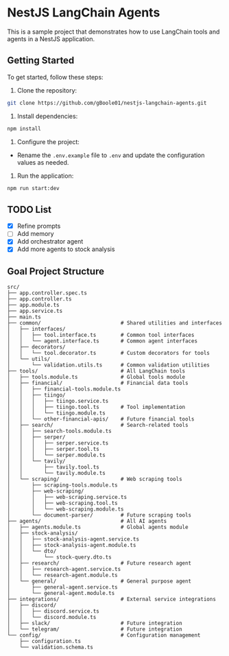 # NestJS LangChain Agents

This is a sample project that demonstrates how to use LangChain tools and agents in a NestJS application.

## Getting Started

To get started, follow these steps:

1. Clone the repository:

```bash
git clone https://github.com/gBoole01/nestjs-langchain-agents.git
```

1. Install dependencies:

```bash
npm install
```

1. Configure the project:

- Rename the `.env.example` file to `.env` and update the configuration values as needed.

1. Run the application:

```bash
npm run start:dev
```

## TODO List

- [x] Refine prompts
- [ ] Add memory
- [x] Add orchestrator agent
- [x] Add more agents to stock analysis

## Goal Project Structure

```text
src/
├── app.controller.spec.ts
├── app.controller.ts
├── app.module.ts
├── app.service.ts
├── main.ts
├── common/                          # Shared utilities and interfaces
│   ├── interfaces/
│   │   ├── tool.interface.ts        # Common tool interfaces
│   │   └── agent.interface.ts       # Common agent interfaces
│   ├── decorators/
│   │   └── tool.decorator.ts        # Custom decorators for tools
│   └── utils/
│       └── validation.utils.ts      # Common validation utilities
├── tools/                           # All LangChain tools
│   ├── tools.module.ts              # Global tools module
│   ├── financial/                   # Financial data tools
│   │   ├── financial-tools.module.ts
│   │   ├── tiingo/
│   │   │   ├── tiingo.service.ts
│   │   │   ├── tiingo.tool.ts       # Tool implementation
│   │   │   └── tiingo.module.ts
│   │   └── other-financial-apis/    # Future financial tools
│   ├── search/                      # Search-related tools
│   │   ├── search-tools.module.ts
│   │   ├── serper/
│   │   │   ├── serper.service.ts
│   │   │   ├── serper.tool.ts
│   │   │   └── serper.module.ts
│   │   └── tavily/
│   │       ├── tavily.tool.ts
│   │       └── tavily.module.ts
│   └── scraping/                    # Web scraping tools
│       ├── scraping-tools.module.ts
│       ├── web-scraping/
│       │   ├── web-scraping.service.ts
│       │   ├── web-scraping.tool.ts
│       │   └── web-scraping.module.ts
│       └── document-parser/         # Future scraping tools
├── agents/                          # All AI agents
│   ├── agents.module.ts             # Global agents module
│   ├── stock-analysis/
│   │   ├── stock-analysis-agent.service.ts
│   │   ├── stock-analysis-agent.module.ts
│   │   └── dto/
│   │       └── stock-query.dto.ts
│   ├── research/                    # Future research agent
│   │   ├── research-agent.service.ts
│   │   └── research-agent.module.ts
│   └── general/                     # General purpose agent
│       ├── general-agent.service.ts
│       └── general-agent.module.ts
├── integrations/                    # External service integrations
│   ├── discord/
│   │   ├── discord.service.ts
│   │   └── discord.module.ts
│   ├── slack/                       # Future integration
│   └── telegram/                    # Future integration
└── config/                          # Configuration management
    ├── configuration.ts
    └── validation.schema.ts
```
